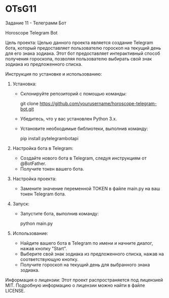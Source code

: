 # OTsG11
Задание 11 - Телеграмм Бот

Horoscope Telegram Bot

Цель проекта:
Целью данного проекта является создание Telegram бота, который предоставляет пользователю гороскоп на текущий день для его знака зодиака. Этот бот предоставляет интерактивный способ получения гороскопа, позволяя пользователю выбирать свой знак зодиака из предложенного списка.

Инструкция по установке и использованию:

1. Установка:
   - Склонируйте репозиторий с помощью команды:
     
     git clone https://github.com/yourusername/horoscope-telegram-bot.git
     
   - Убедитесь, что у вас установлен Python 3.x.
   - Установите необходимые библиотеки, выполнив команду:
     
     pip install pytelegrambotapi
     

2. Настройка бота в Telegram:
   - Создайте нового бота в Telegram, следуя инструкциям от @BotFather.
   - Получите токен вашего бота.

3. Настройка проекта:
   - Замените значение переменной TOKEN в файле main.py на ваш токен Telegram бота.

4. Запуск:
   - Запустите бота, выполнив команду:
     
     python main.py
     

5. Использование:
   - Найдите вашего бота в Telegram по имени и начните диалог, нажав кнопку "Start".
   - Выберите свой знак зодиака из предложенного списка, нажав на соответствующую кнопку.
   - Получите гороскоп на текущий день для выбранного знака зодиака.

Информация о лицензии:
Этот проект распространяется под лицензией MIT. Подробную информацию о лицензии можно найти в файле LICENSE.

